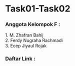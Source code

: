 # Task01-Task02

<h3> Anggota Kelompok F : </h3>
  1. M. Zhafran Bahij <br>
  2. Ferdy Nugraha Rachmadi <br>
  3. Ecep Jiyaul Rojak <br>
  
  
 <h3>Daftar Link : </h3>
